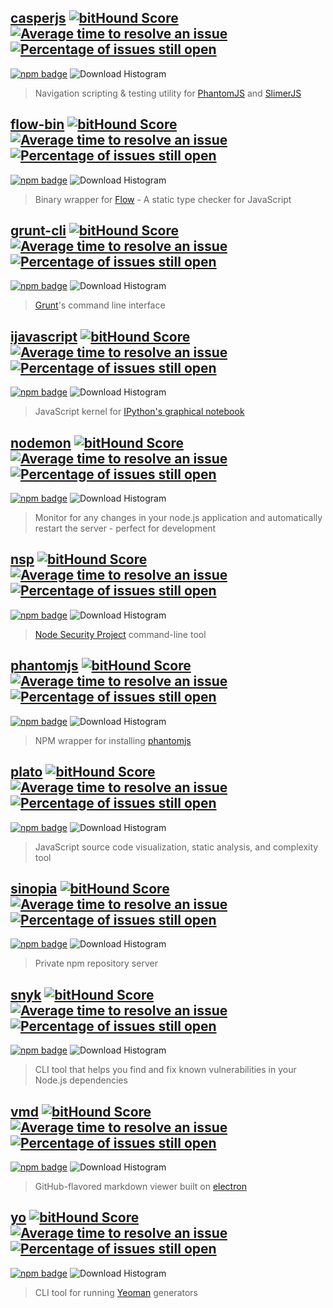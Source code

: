 [casperjs](https://github.com/n1k0/casperjs) [![bitHound Score](https://www.bithound.io/github/n1k0/casperjs/badges/score.svg)](https://www.bithound.io/github/n1k0/casperjs) [![Average time to resolve an issue](http://isitmaintained.com/badge/resolution/n1k0/casperjs.svg)](http://isitmaintained.com/project/n1k0/casperjs "Average time to resolve an issue") [![Percentage of issues still open](http://isitmaintained.com/badge/open/n1k0/casperjs.svg)](http://isitmaintained.com/project/n1k0/casperjs "Percentage of issues still open")
--------
[![npm badge](https://nodei.co/npm/casperjs.png?downloads=true&downloadRank=true&stars=true)](https://www.npmjs.com/package/casperjs)
![Download Histogram](https://nodei.co/npm-dl/casperjs.png?&height=3&months=6)
> Navigation scripting & testing utility for [PhantomJS](http://phantomjs.org/) and [SlimerJS](https://slimerjs.org/)

[flow-bin](https://github.com/flowtype/flow-bin) [![bitHound Score](https://www.bithound.io/github/flowtype/flow-bin/badges/score.svg)](https://www.bithound.io/github/flowtype/flow-bin) [![Average time to resolve an issue](http://isitmaintained.com/badge/resolution/flowtype/flow-bin.svg)](http://isitmaintained.com/project/flowtype/flow-bin "Average time to resolve an issue") [![Percentage of issues still open](http://isitmaintained.com/badge/open/flowtype/flow-bin.svg)](http://isitmaintained.com/project/flowtype/flow-bin "Percentage of issues still open")
--------
[![npm badge](https://nodei.co/npm/flow-bin.png?downloads=true&downloadRank=true&stars=true)](https://www.npmjs.com/package/flow-bin)
![Download Histogram](https://nodei.co/npm-dl/flow-bin.png?&height=3&months=6)
> Binary wrapper for [Flow](http://flowtype.org/) - A static type checker for JavaScript

[grunt-cli](https://github.com/gruntjs/grunt-cli) [![bitHound Score](https://www.bithound.io/github/gruntjs/grunt-cli/badges/score.svg)](https://www.bithound.io/github/gruntjs/grunt-cli) [![Average time to resolve an issue](http://isitmaintained.com/badge/resolution/gruntjs/grunt-cli.svg)](http://isitmaintained.com/project/gruntjs/grunt-cli "Average time to resolve an issue") [![Percentage of issues still open](http://isitmaintained.com/badge/open/gruntjs/grunt-cli.svg)](http://isitmaintained.com/project/gruntjs/grunt-cli "Percentage of issues still open")
---------
[![npm badge](https://nodei.co/npm/grunt-cli.png?downloads=true&downloadRank=true&stars=true)](https://www.npmjs.com/package/grunt-cli)
![Download Histogram](https://nodei.co/npm-dl/grunt-cli.png?&height=3&months=6)
> [Grunt](http://gruntjs.com/)'s command line interface

[ijavascript](https://github.com/n-riesco/ijavascript) [![bitHound Score](https://www.bithound.io/github/n-riesco/ijavascript/badges/score.svg)](https://www.bithound.io/github/n-riesco/ijavascript) [![Average time to resolve an issue](http://isitmaintained.com/badge/resolution/n-riesco/ijavascript.svg)](http://isitmaintained.com/project/n-riesco/ijavascript "Average time to resolve an issue") [![Percentage of issues still open](http://isitmaintained.com/badge/open/n-riesco/ijavascript.svg)](http://isitmaintained.com/project/n-riesco/ijavascript "Percentage of issues still open")
-----------
[![npm badge](https://nodei.co/npm/ijavascript.png?downloads=true&downloadRank=true&stars=true)](https://www.npmjs.com/package/ijavascript)
![Download Histogram](https://nodei.co/npm-dl/ijavascript.png?&height=3&months=6)
> JavaScript kernel for [IPython's graphical notebook](https://ipython.org/notebook.html)

[nodemon](https://github.com/remy/nodemon) [![bitHound Score](https://www.bithound.io/github/remy/nodemon/badges/score.svg)](https://www.bithound.io/github/remy/nodemon) [![Average time to resolve an issue](http://isitmaintained.com/badge/resolution/remy/nodemon.svg)](http://isitmaintained.com/project/remy/nodemon "Average time to resolve an issue") [![Percentage of issues still open](http://isitmaintained.com/badge/open/remy/nodemon.svg)](http://isitmaintained.com/project/remy/nodemon "Percentage of issues still open")
-------
[![npm badge](https://nodei.co/npm/nodemon.png?downloads=true&downloadRank=true&stars=true)](https://www.npmjs.com/package/nodemon)
![Download Histogram](https://nodei.co/npm-dl/nodemon.png?&height=3&months=6)
> Monitor for any changes in your node.js application and automatically restart the server - perfect for development

[nsp](https://github.com/nodesecurity/nsp) [![bitHound Score](https://www.bithound.io/github/nodesecurity/nsp/badges/score.svg)](https://www.bithound.io/github/nodesecurity/nsp) [![Average time to resolve an issue](http://isitmaintained.com/badge/resolution/nodesecurity/nsp.svg)](http://isitmaintained.com/project/nodesecurity/nsp "Average time to resolve an issue") [![Percentage of issues still open](http://isitmaintained.com/badge/open/nodesecurity/nsp.svg)](http://isitmaintained.com/project/nodesecurity/nsp "Percentage of issues still open")
---
[![npm badge](https://nodei.co/npm/nsp.png?downloads=true&downloadRank=true&stars=true)](https://www.npmjs.com/package/nsp)
![Download Histogram](https://nodei.co/npm-dl/nsp.png?&height=3&months=6)
> [Node Security Project](https://nodesecurity.io/) command-line tool

[phantomjs](https://github.com/Medium/phantomjs) [![bitHound Score](https://www.bithound.io/github/Medium/phantomjs/badges/score.svg)](https://www.bithound.io/github/Medium/phantomjs) [![Average time to resolve an issue](http://isitmaintained.com/badge/resolution/Medium/phantomjs.svg)](http://isitmaintained.com/project/Medium/phantomjs "Average time to resolve an issue") [![Percentage of issues still open](http://isitmaintained.com/badge/open/Medium/phantomjs.svg)](http://isitmaintained.com/project/Medium/phantomjs "Percentage of issues still open")
---------
[![npm badge](https://nodei.co/npm/phantomjs.png?downloads=true&downloadRank=true&stars=true)](https://www.npmjs.com/package/phantomjs)
![Download Histogram](https://nodei.co/npm-dl/phantomjs.png?&height=3&months=6)
> NPM wrapper for installing [phantomjs](http://phantomjs.org/)

[plato](https://github.com/es-analysis/plato) [![bitHound Score](https://www.bithound.io/github/es-analysis/plato/badges/score.svg)](https://www.bithound.io/github/es-analysis/plato) [![Average time to resolve an issue](http://isitmaintained.com/badge/resolution/es-analysis/plato.svg)](http://isitmaintained.com/project/es-analysis/plato "Average time to resolve an issue") [![Percentage of issues still open](http://isitmaintained.com/badge/open/es-analysis/plato.svg)](http://isitmaintained.com/project/es-analysis/plato "Percentage of issues still open")
-----
[![npm badge](https://nodei.co/npm/plato.png?downloads=true&downloadRank=true&stars=true)](https://www.npmjs.com/package/plato)
![Download Histogram](https://nodei.co/npm-dl/plato.png?&height=3&months=6)
> JavaScript source code visualization, static analysis, and complexity tool

[sinopia](https://github.com/rlidwka/sinopia) [![bitHound Score](https://www.bithound.io/github/rlidwka/sinopia/badges/score.svg)](https://www.bithound.io/github/rlidwka/sinopia) [![Average time to resolve an issue](http://isitmaintained.com/badge/resolution/rlidwka/sinopia.svg)](http://isitmaintained.com/project/rlidwka/sinopia "Average time to resolve an issue") [![Percentage of issues still open](http://isitmaintained.com/badge/open/rlidwka/sinopia.svg)](http://isitmaintained.com/project/rlidwka/sinopia "Percentage of issues still open")
-------
[![npm badge](https://nodei.co/npm/sinopia.png?downloads=true&downloadRank=true&stars=true)](https://www.npmjs.com/package/sinopia)
![Download Histogram](https://nodei.co/npm-dl/sinopia.png?&height=3&months=6)
> Private npm repository server

[snyk](https://github.com/Snyk/snyk) [![bitHound Score](https://www.bithound.io/github/Snyk/snyk/badges/score.svg)](https://www.bithound.io/github/Snyk/snyk) [![Average time to resolve an issue](http://isitmaintained.com/badge/resolution/Snyk/snyk.svg)](http://isitmaintained.com/project/Snyk/snyk "Average time to resolve an issue") [![Percentage of issues still open](http://isitmaintained.com/badge/open/Snyk/snyk.svg)](http://isitmaintained.com/project/Snyk/snyk "Percentage of issues still open")
----
[![npm badge](https://nodei.co/npm/snyk.png?downloads=true&downloadRank=true&stars=true)](https://www.npmjs.com/package/snyk)
![Download Histogram](https://nodei.co/npm-dl/snyk.png?&height=3&months=6)
> CLI tool that helps you find and fix known vulnerabilities in your Node.js dependencies

[vmd](https://github.com/yoshuawuyts/vmd) [![bitHound Score](https://www.bithound.io/github/yoshuawuyts/vmd/badges/score.svg)](https://www.bithound.io/github/yoshuawuyts/vmd) [![Average time to resolve an issue](http://isitmaintained.com/badge/resolution/yoshuawuyts/vmd.svg)](http://isitmaintained.com/project/yoshuawuyts/vmd "Average time to resolve an issue") [![Percentage of issues still open](http://isitmaintained.com/badge/open/yoshuawuyts/vmd.svg)](http://isitmaintained.com/project/yoshuawuyts/vmd "Percentage of issues still open")
---
[![npm badge](https://nodei.co/npm/vmd.png?downloads=true&downloadRank=true&stars=true)](https://www.npmjs.com/package/vmd)
![Download Histogram](https://nodei.co/npm-dl/vmd.png?&height=3&months=6)
> GitHub-flavored markdown viewer built on [electron](http://electron.atom.io/)

[yo](https://github.com/yeoman/yo) [![bitHound Score](https://www.bithound.io/github/yeoman/yo/badges/score.svg)](https://www.bithound.io/github/yeoman/yo) [![Average time to resolve an issue](http://isitmaintained.com/badge/resolution/yeoman/yo.svg)](http://isitmaintained.com/project/yeoman/yo "Average time to resolve an issue") [![Percentage of issues still open](http://isitmaintained.com/badge/open/yeoman/yo.svg)](http://isitmaintained.com/project/yeoman/yo "Percentage of issues still open")
--
[![npm badge](https://nodei.co/npm/yo.png?downloads=true&downloadRank=true&stars=true)](https://www.npmjs.com/package/yo)
![Download Histogram](https://nodei.co/npm-dl/yo.png?&height=3&months=6)
> CLI tool for running [Yeoman](http://yeoman.io/) generators
